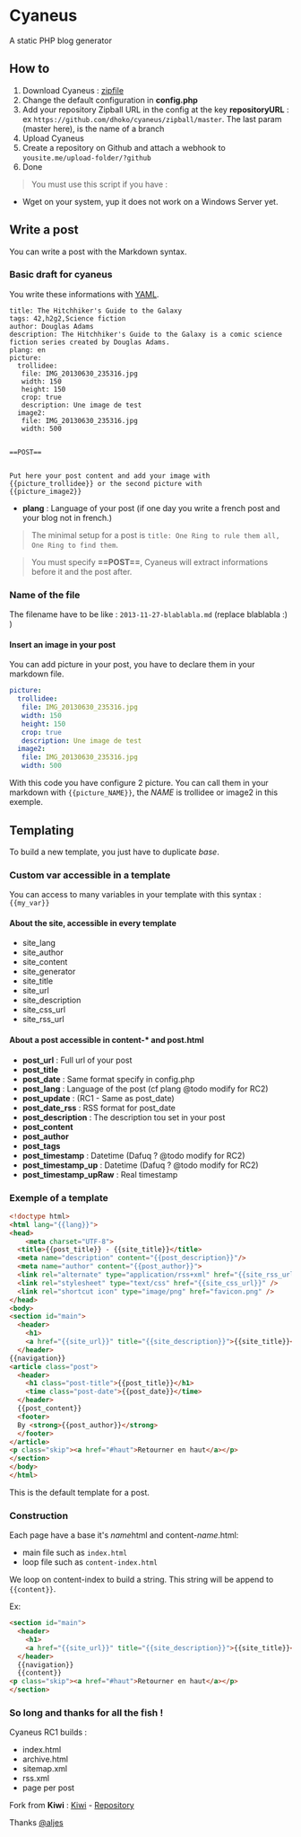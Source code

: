 # Cyaneus

A static PHP blog generator

## How to

1. Download Cyaneus : [zipfile](https://github.com/dhoko/cyaneus/zipball/master)
2. Change the default configuration in **config.php**
3. Add your repository Zipball URL in the config at the key **repositoryURL** : ex `https://github.com/dhoko/cyaneus/zipball/master`. The last param (master here), is the name of a branch
4. Upload Cyaneus
5. Create a repository on Github and attach a webhook to `yousite.me/upload-folder/?github`
6. Done

> You must use this script if you have : 
- Wget on your system, yup it does not work on a Windows Server yet.


## Write a post

You can write a post with the Markdown syntax. 

### Basic draft for cyaneus

You write these informations with [YAML](http://wikipedia.org/wiki/YAML).

```
title: The Hitchhiker's Guide to the Galaxy
tags: 42,h2g2,Science fiction
author: Douglas Adams
description: The Hitchhiker's Guide to the Galaxy is a comic science fiction series created by Douglas Adams.
plang: en
picture: 
  trollidee:
   file: IMG_20130630_235316.jpg
   width: 150
   height: 150
   crop: true
   description: Une image de test
  image2:
   file: IMG_20130630_235316.jpg
   width: 500


==POST==


Put here your post content and add your image with {{picture_trollidee}} or the second picture with 
{{picture_image2}}
```

- **plang** : Language of your post (if one day you write a french post and your blog not in french.)

> The minimal setup for a post is `title: One Ring to rule them all, One Ring to find them`. 

> You must specify **==POST==**, Cyaneus will extract informations before it and the post after.

### Name of the file

The filename have to be like : `2013-11-27-blablabla.md` (replace blablabla :) )

#### Insert an image in your post

You can add picture in your post, you have to declare them in your markdown file.

```yaml
picture: 
  trollidee:
   file: IMG_20130630_235316.jpg
   width: 150
   height: 150
   crop: true
   description: Une image de test
  image2:
   file: IMG_20130630_235316.jpg
   width: 500
```

With this code you have configure 2 picture. You can call them in your markdown with `{{picture_NAME}}`, the *NAME* is trollidee or image2 in this exemple.


## Templating

To build a new template, you just have to duplicate *base*.

### Custom var accessible in a template

You can access to many variables in your template with this syntax : `{{my_var}}`

#### About the site, accessible in every template

- site_lang
- site_author
- site_content
- site_generator
- site_title
- site_url
- site_description
- site_css_url
- site_rss_url

#### About a post accessible in content-* and post.html

- **post_url** : Full url of your post
- **post_title** 
- **post_date** : Same format specify in config.php
- **post_lang** : Language of the post (cf plang @todo modify for RC2)
- **post_update** : (RC1 - Same as post_date)
- **post_date_rss** : RSS format for post_date
- **post_description** : The description tou set in your post
- **post_content** 
- **post_author** 
- **post_tags** 
- **post_timestamp** : Datetime (Dafuq ? @todo modify for RC2)
- **post_timestamp_up** : Datetime (Dafuq ? @todo modify for RC2)
- **post_timestamp_upRaw** : Real timestamp

### Exemple of a template

```html
<!doctype html>
<html lang="{{lang}}">
<head>
    <meta charset="UTF-8">
  <title>{{post_title}} - {{site_title}}</title>
  <meta name="description" content="{{post_description}}"/>
  <meta name="author" content="{{post_author}}">
  <link rel="alternate" type="application/rss+xml" href="{{site_rss_url}}" />
  <link rel="stylesheet" type="text/css" href="{{site_css_url}}" />
  <link rel="shortcut icon" type="image/png" href="favicon.png" />
</head>
<body>
<section id="main">
  <header>
    <h1>
    <a href="{{site_url}}" title="{{site_description}}">{{site_title}}</a></h1>
  </header>
{{navigation}}
<article class="post">
  <header>
    <h1 class="post-title">{{post_title}}</h1>
    <time class="post-date">{{post_date}}</time>
  </header>
  {{post_content}}
  <footer>
  By <strong>{{post_author}}</strong>
  </footer>
</article>
<p class="skip"><a href="#haut">Retourner en haut</a></p>
</section>
</body>
</html>
```

This is the default template for a post. 

### Construction

Each page have a base it's *name*html and content-*name*.html:

- main file such as `index.html`
- loop file such as `content-index.html`

We loop on content-index to build a string. This string will be append to `{{content}}`.

Ex: 

```html
<section id="main">
  <header>
    <h1>
    <a href="{{site_url}}" title="{{site_description}}">{{site_title}}</a></h1>
  </header>
  {{navigation}}
  {{content}}
<p class="skip"><a href="#haut">Retourner en haut</a></p>
</section>
```

### So long and thanks for all the fish !

Cyaneus RC1 builds :

- index.html
- archive.html
- sitemap.xml
- rss.xml
- page per post

Fork from **Kiwi** : [Kiwi](http://jeunes-science.org/kiwi/) - [Repository](http://darcsden.com/aljes/kiwi-0)

Thanks [@aljes](https://twitter.com/aljes)

